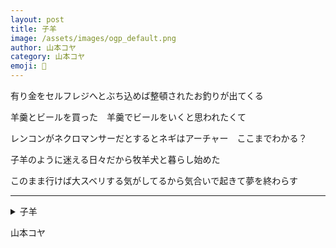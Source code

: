 ```yaml
---
layout: post
title: 子羊
image: /assets/images/ogp_default.png
author: 山本コヤ
category: 山本コヤ
emoji: 🥚
---
```


<div class="tanka-area"><div class="tanka">
<p>有り金をセルフレジへとぶち込めば整頓されたお釣りが出てくる</p>
<p>羊羹とビールを買った　羊羹でビールをいくと思われたくて</p>
<p>レンコンがネクロマンサーだとするとネギはアーチャー　ここまでわかる？</p>
<p>子羊のように迷える日々だから牧羊犬と暮らし始めた</p>
<p>このまま行けば大スベリする気がしてるから気合いで起きて夢を終わらす</p></div></div>

---

<details><summary>子羊</summary>
有り金をセルフレジへとぶち込めば整頓されたお釣りが出てくる<br />
羊羹とビールを買った　羊羹でビールをいくと思われたくて<br />
レンコンがネクロマンサーだとするとネギはアーチャー　ここまでわかる？<br />
子羊のように迷える日々だから牧羊犬と暮らし始めた<br />
このまま行けば大スベリする気がしてるから気合いで起きて夢を終わらす<br />
<br />
</details>

山本コヤ

